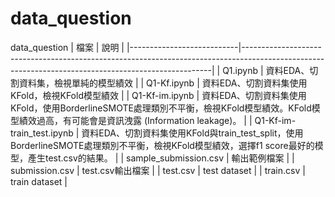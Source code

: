 # data_question
data_question
| 檔案                      | 說明                                                                                                                                               |
|---------------------------|----------------------------------------------------------------------------------------------------------------------------------------------------|
| Q1.ipynb                  | 資料EDA、切割資料集，檢視單純的模型績效                                                                                                            |
| Q1-Kf.ipynb               | 資料EDA、切割資料集使用KFold，檢視KFold模型績效                                                                                                    |
| Q1-Kf-im.ipynb            | 資料EDA、切割資料集使用KFold，使用BorderlineSMOTE處理類別不平衡，檢視KFold模型績效。KFold模型績效過高，有可能會是資訊洩露 (Information leakage)。  |
| Q1-Kf-im-train_test.ipynb | 資料EDA、切割資料集使用KFold與train_test_split，使用BorderlineSMOTE處理類別不平衡，檢視KFold模型績效，選擇f1 score最好的模型，產生test.csv的結果。 |
| sample_submission.csv     | 輸出範例檔案                                                                                                                                       |
| submission.csv            | test.csv輸出檔案                                                                                                                                   |
| test.csv                  | test dataset                                                                                                                                       |
| train.csv                 | train dataset                                                                                                                                      |
